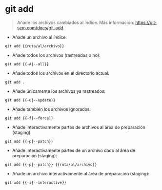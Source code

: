 # git add

> Añade los archivos cambiados al índice.
> Más información: <https://git-scm.com/docs/git-add>.

- Añade un archivo al índice:

`git add {{ruta/al/archivo}}`

- Añade todos los archivos (rastreados o no):

`git add {{-A|--all}}`

- Añade todos los archivos en el directorio actual:

`git add .`

- Añade únicamente los archivos ya rastreados:

`git add {{-u|--update}}`

- Añade también los archivos ignorados:

`git add {{-f|--force}}`

- Añade interactivamente partes de archivos al área de preparación (staging):

`git add {{-p|--patch}}`

- Añade interactivamente partes de un archivo dado al área de preparación (staging):

`git add {{-p|--patch}} {{ruta/al/archivo}}`

- Añade un archivo interactivamente al área de preparación (staging):

`git add {{-i|--interactive}}`
